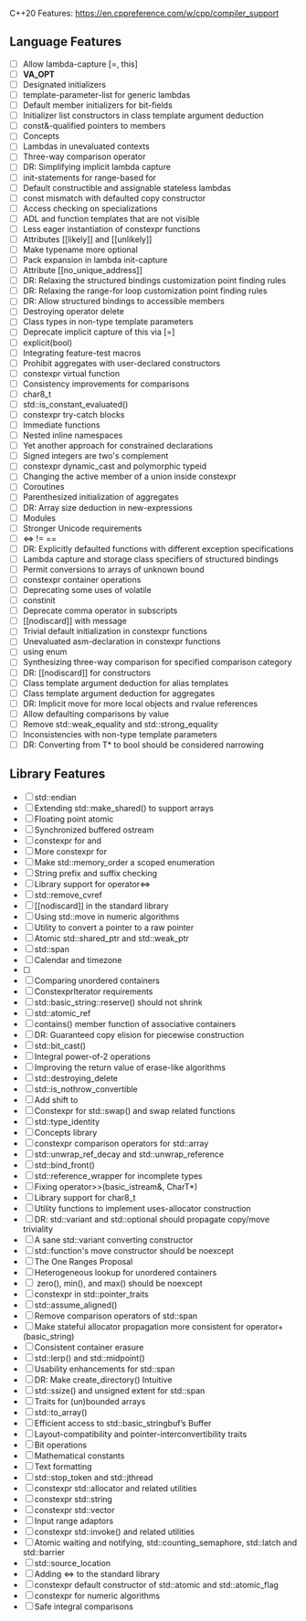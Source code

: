 C++20 Features: https://en.cppreference.com/w/cpp/compiler_support

## Language Features
- [ ] Allow lambda-capture [=, this]
- [ ] __VA_OPT__
- [ ] Designated initializers
- [ ] template-parameter-list for generic lambdas
- [ ] Default member initializers for bit-fields
- [ ] Initializer list constructors in class template argument deduction
- [ ] const&-qualified pointers to members
- [ ] Concepts
- [ ] Lambdas in unevaluated contexts
- [ ] Three-way comparison operator
- [ ] DR: Simplifying implicit lambda capture
- [ ] init-statements for range-based for
- [ ] Default constructible and assignable stateless lambdas
- [ ] const mismatch with defaulted copy constructor
- [ ] Access checking on specializations
- [ ] ADL and function templates that are not visible
- [ ] Less eager instantiation of constexpr functions
- [ ] Attributes [[likely]] and [[unlikely]]
- [ ] Make typename more optional
- [ ] Pack expansion in lambda init-capture
- [ ] Attribute [[no_unique_address]]
- [ ] DR: Relaxing the structured bindings customization point finding rules
- [ ] DR: Relaxing the range-for loop customization point finding rules
- [ ] DR: Allow structured bindings to accessible members
- [ ] Destroying operator delete
- [ ] Class types in non-type template parameters
- [ ] Deprecate implicit capture of this via [=]
- [ ] explicit(bool)
- [ ] Integrating feature-test macros
- [ ] Prohibit aggregates with user-declared constructors
- [ ] constexpr virtual function
- [ ] Consistency improvements for comparisons
- [ ] char8_t
- [ ] std::is_constant_evaluated()
- [ ] constexpr try-catch blocks
- [ ] Immediate functions
- [ ] Nested inline namespaces
- [ ] Yet another approach for constrained declarations
- [ ] Signed integers are two's complement
- [ ] constexpr dynamic_cast and polymorphic typeid
- [ ] Changing the active member of a union inside constexpr
- [ ] Coroutines
- [ ] Parenthesized initialization of aggregates
- [ ] DR: Array size deduction in new-expressions
- [ ] Modules
- [ ] Stronger Unicode requirements
- [ ] <=> != ==
- [ ] DR: Explicitly defaulted functions with different exception specifications
- [ ] Lambda capture and storage class specifiers of structured bindings
- [ ] Permit conversions to arrays of unknown bound
- [ ] constexpr container operations
- [ ] Deprecating some uses of volatile
- [ ] constinit
- [ ] Deprecate comma operator in subscripts
- [ ] [[nodiscard]] with message
- [ ] Trivial default initialization in constexpr functions
- [ ] Unevaluated asm-declaration in constexpr functions
- [ ] using enum
- [ ] Synthesizing three-way comparison for specified comparison category
- [ ] DR: [[nodiscard]] for constructors
- [ ] Class template argument deduction for alias templates
- [ ] Class template argument deduction for aggregates
- [ ] DR: Implicit move for more local objects and rvalue references
- [ ] Allow defaulting comparisons by value
- [ ] Remove std::weak_equality and std::strong_equality
- [ ] Inconsistencies with non-type template parameters
- [ ] DR: Converting from T* to bool should be considered narrowing

## Library Features
- [ ] std::endian
- [ ] Extending std::make_shared() to support arrays
- [ ] Floating point atomic
- [ ] Synchronized buffered ostream
- [ ] constexpr for <algorithm> and <utility>
- [ ] More constexpr for <complex>
- [ ] Make std::memory_order a scoped enumeration
- [ ] String prefix and suffix checking
- [ ] Library support for operator<=> <compare>
- [ ] std::remove_cvref
- [ ] [[nodiscard]] in the standard library
- [ ] Using std::move in numeric algorithms
- [ ] Utility to convert a pointer to a raw pointer
- [ ] Atomic std::shared_ptr and std::weak_ptr
- [ ] std::span
- [ ] Calendar and timezone
- [ ] <version>
- [ ] Comparing unordered containers
- [ ] ConstexprIterator requirements
- [ ] std::basic_string::reserve() should not shrink
- [ ] std::atomic_ref
- [ ] contains() member function of associative containers
- [ ] DR: Guaranteed copy elision for piecewise construction
- [ ] std::bit_cast()
- [ ] Integral power-of-2 operations
- [ ] Improving the return value of erase-like algorithms
- [ ] std::destroying_delete
- [ ] std::is_nothrow_convertible
- [ ] Add shift to <algorithm>
- [ ] Constexpr for std::swap() and swap related functions
- [ ] std::type_identity
- [ ] Concepts library
- [ ] constexpr comparison operators for std::array
- [ ] std::unwrap_ref_decay and std::unwrap_reference
- [ ] std::bind_front()
- [ ] std::reference_wrapper for incomplete types
- [ ] Fixing operator>>(basic_istream&, CharT*)
- [ ] Library support for char8_t
- [ ] Utility functions to implement uses-allocator construction
- [ ] DR: std::variant and std::optional should propagate copy/move triviality
- [ ] A sane std::variant converting constructor
- [ ] std::function's move constructor should be noexcept
- [ ] The One Ranges Proposal
- [ ] Heterogeneous lookup for unordered containers
- [ ] <chrono> zero(), min(), and max() should be noexcept
- [ ] constexpr in std::pointer_traits
- [ ] std::assume_aligned()
- [ ] Remove comparison operators of std::span
- [ ] Make stateful allocator propagation more consistent for operator+(basic_string)
- [ ] Consistent container erasure
- [ ] std::lerp() and std::midpoint()
- [ ] Usability enhancements for std::span
- [ ] DR: Make create_directory() Intuitive
- [ ] std::ssize() and unsigned extent for std::span
- [ ] Traits for (un)bounded arrays
- [ ] std::to_array()
- [ ] Efficient access to std::basic_stringbuf’s Buffer
- [ ] Layout-compatibility and pointer-interconvertibility traits
- [ ] Bit operations
- [ ] Mathematical constants
- [ ] Text formatting
- [ ] std::stop_token and std::jthread
- [ ] constexpr std::allocator and related utilities
- [ ] constexpr std::string
- [ ] constexpr std::vector
- [ ] Input range adaptors
- [ ] constexpr std::invoke() and related utilities
- [ ] Atomic waiting and notifying, std::counting_semaphore, std::latch and std::barrier
- [ ] std::source_location
- [ ] Adding <=> to the standard library
- [ ] constexpr default constructor of std::atomic and std::atomic_flag
- [ ] constexpr for numeric algorithms
- [ ] Safe integral comparisons
